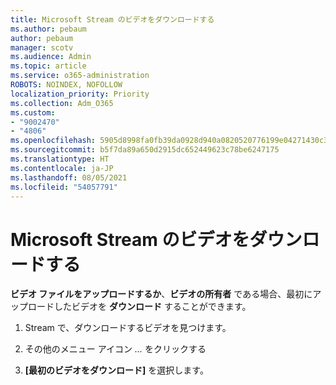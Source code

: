 ```yaml
---
title: Microsoft Stream のビデオをダウンロードする
ms.author: pebaum
author: pebaum
manager: scotv
ms.audience: Admin
ms.topic: article
ms.service: o365-administration
ROBOTS: NOINDEX, NOFOLLOW
localization_priority: Priority
ms.collection: Adm_O365
ms.custom:
- "9002470"
- "4806"
ms.openlocfilehash: 5905d8998fa0fb39da0928d940a0820520776199e04271430c36d3f7c1cd92fc
ms.sourcegitcommit: b5f7da89a650d2915dc652449623c78be6247175
ms.translationtype: HT
ms.contentlocale: ja-JP
ms.lasthandoff: 08/05/2021
ms.locfileid: "54057791"
---
```

# <a name="download-microsoft-stream-videos"></a>Microsoft Stream のビデオをダウンロードする

**ビデオ ファイルをアップロードするか**、**ビデオの所有者** である場合、最初にアップロードしたビデオを **ダウンロード** することができます。

1. Stream で、ダウンロードするビデオを見つけます。

2. その他のメニュー アイコン *...* をクリックする

3. **[最初のビデオをダウンロード]** を選択します。
